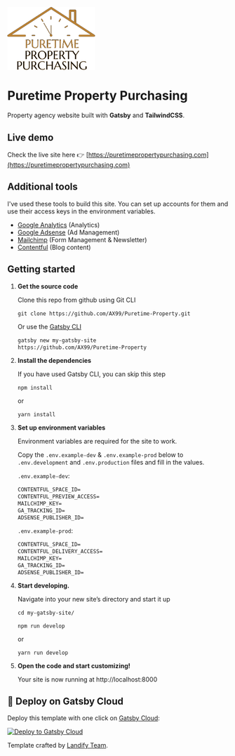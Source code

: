 <p>
  <a href="https://www.puretimepropertypurchasing.com">
<img alt="Puretime Property Purchasing" src="./src/images/logos/logo.svg" width="200px"/>
  </a>
</p>

# Puretime Property Purchasing

Property agency website built with **Gatsby** and **TailwindCSS**.

## Live demo

Check the live site here 👉️ [https://puretimepropertypurchasing.com](https://puretimepropertypurchasing.com)

## Additional tools

I've used these tools to build this site. You can set up accounts for them and use their access keys in the environment variables.
- [Google Analytics](https://analytics.google.com/) (Analytics)
- [Google Adsense](https://ads.google.com/) (Ad Management)
- [Mailchimp](https://mailchimp.com/) (Form Management & Newsletter)
- [Contentful](https://www.contentful.com/) (Blog content)

## Getting started

1.  **Get the source code**

    Clone this repo from github using Git CLI

    ```shell
    git clone https://github.com/AX99/Puretime-Property.git
    ```

    Or use the [Gatsby CLI](https://www.npmjs.com/package/gatsby-cli)

    ```shell
    gatsby new my-gatsby-site
    https://github.com/AX99/Puretime-Property
    ```

2.  **Install the dependencies**

    If you have used Gatsby CLI, you can skip this step

    ```shell
    npm install
    ```

    or

    ```shell
    yarn install
    ```


3. **Set up environment variables**

    Environment variables are required for the site to work.
    
    Copy the `.env.example-dev` & `.env.example-prod` below to `.env.development` and `.env.production` files and fill in the values.
    
    `.env.example-dev`: 
    ```
    CONTENTFUL_SPACE_ID=
    CONTENTFUL_PREVIEW_ACCESS=
    MAILCHIMP_KEY=
    GA_TRACKING_ID=
    ADSENSE_PUBLISHER_ID=
    ```

    `.env.example-prod`: 
    ```
    CONTENTFUL_SPACE_ID=
    CONTENTFUL_DELIVERY_ACCESS=
    MAILCHIMP_KEY=
    GA_TRACKING_ID=
    ADSENSE_PUBLISHER_ID=
    ``` 



4.  **Start developing.**

    Navigate into your new site’s directory and start it up

    ```shell
    cd my-gatsby-site/
    ```

    ```shell
    npm run develop
    ```

    or

    ```shell
    yarn run develop
    ```

5.  **Open the code and start customizing!**

    Your site is now running at http://localhost:8000

## 🚀 Deploy on Gatsby Cloud

Deploy this template with one click on [Gatsby Cloud](https://www.gatsbyjs.com/cloud/):

[<img src="https://www.gatsbyjs.com/deploynow.svg" alt="Deploy to Gatsby Cloud">](https://www.gatsbyjs.com/dashboard/deploynow?url=https://github.com/landifydesign/inteo-gatsby-template)

Template crafted by [Landify Team](https://landify.design).
